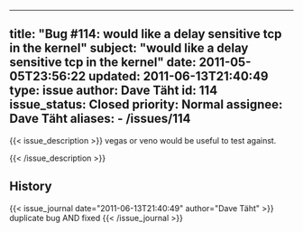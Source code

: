 
---
title: "Bug #114: would like a delay sensitive tcp in the kernel"
subject: "would like a delay sensitive tcp in the kernel"
date: 2011-05-05T23:56:22
updated: 2011-06-13T21:40:49
type: issue
author: Dave Täht
id: 114
issue_status: Closed
priority: Normal
assignee: Dave Täht
aliases:
    - /issues/114
---

{{< issue_description >}}
vegas or veno would be useful to test against.


{{< /issue_description >}}

## History
{{< issue_journal date="2011-06-13T21:40:49" author="Dave Täht" >}}
duplicate bug AND fixed
{{< /issue_journal >}}

